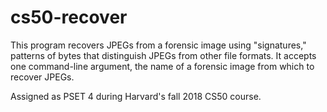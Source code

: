 # cs50-recover
This program recovers JPEGs from a forensic image using "signatures," patterns of bytes that distinguish JPEGs from other file formats. It accepts one command-line argument, the name of a forensic image from which to recover JPEGs.

Assigned as PSET 4 during Harvard's fall 2018 CS50 course.

